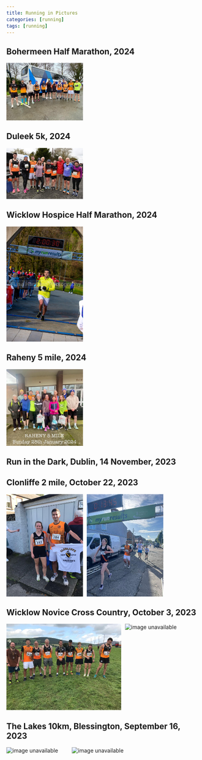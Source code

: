 ```yaml
---
title: Running in Pictures
categories: [running]
tags: [running]
---
```

## Bohermeen Half Marathon, 2024
<div style="display: flex;">
  <img src="/img/running/bohermeen.jpeg" alt="image unavailable" style="width: 200px; margin-right: 10px"> 
</div>

## Duleek 5k, 2024
<div style="display: flex;">
  <img src="/img/running/duleek.jpeg" alt="image unavailable" style="width: 200px; margin-right: 10px"> 
</div>

## Wicklow Hospice Half Marathon, 2024
<div style="display: flex;">
  <img src="/img/running/wicklowhospice.jpg" alt="image unavailable" style="width: 200px; margin-right: 10px"> 
</div>

## Raheny 5 mile, 2024
<div style="display: flex;">
  <img src="/img/running/raheny.jpeg" alt="image unavailable" style="width: 200px; margin-right: 10px"> 
</div>

## Run in the Dark, Dublin, 14 November, 2023


## Clonliffe 2 mile, October 22, 2023
<div style="display: flex;">
  <img src="/img/running/clonliffe1.jpg" alt="image unavailable" style="width: 200px; margin-right: 10px"> 
  <img src="/img/running/clonliffe2.jpg" alt="image unavailable" width="200">
</div>


## Wicklow Novice Cross Country, October 3, 2023
<div style="display: flex;">
  <img src="/img/running/tinahely0.jpg" alt="image unavailable" style="width: 300px; margin-right: 10px"> 
  <img src="/img/running/tinahely1.jpg" alt="image unavailable" style="width: 300px; margin-right: 10px">
</div>

## The Lakes 10km, Blessington, September 16, 2023
<div style="display: flex;">
  <img src="/img/running/blessington0.jpg" alt="image unavailable" style="width: 200px; margin-right: 10px"> 
  <img src="/img/running/blessington1.jpg" alt="image unavailable" style="width: 400px; margin-right: 10px">
</div>
